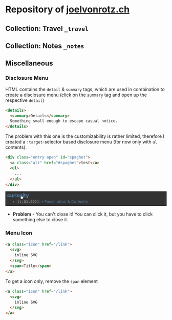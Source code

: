 # Repository of [joelvonrotz.ch](https://joelvonrotz.ch)

## Collection: Travel `_travel`



## Collection: Notes `_notes`

## Miscellaneous

### Disclosure Menu

HTML contains the `detail` & `summary` tags, which are used in combination to create a disclosure menu (click on the `summary` tag and open up the respective `detail`)

```html
<details>
  <summary>Details</summary>
  Something small enough to escape casual notice.
</details>
```

The problem with this one is the customizability is rather limited, therefore I created a `:target`-selector based disclosure menu (for now only with `ul` contents).

```html
<div class="entry open" id="spaghet">
  <a class="alt" href="#spaghet">test</a>
  <ul>
    ...
  </ul>
</div>
```

![](docs/disclosure_menu.gif)

- **Problem** - You can't close it! You can click it, but you have to click something else to close it.

### Menu Icon

```html
<a class="icon" href="/link">
  <svg>
    inline SVG
  </svg>
  <span>Title</span>
</a>
```

To get a icon only, remove the `span` element

```html
<a class="icon" href="/link">
  <svg>
    inline SVG
  </svg>
</a>
```